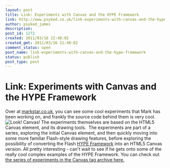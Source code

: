 ```yaml
---
layout: post
title: Link: Experiments with Canvas and the HYPE Framework
link: http://www.psyked.co.uk/link-experiments-with-canvas-and-the-hype-framework/
author: psyked_james
description: 
post_id: 1272
created: 2011/03/16 22:40:02
created_gmt: 2011/03/16 21:40:02
comment_status: open
post_name: link-experiments-with-canvas-and-the-hype-framework
status: publish
post_type: post
---
```


# Link: Experiments with Canvas and the HYPE Framework

Over at [markstar.co.uk](http://markstar.co.uk), you can see some cool experiments that Mark has been working on, and frankly the source code behind them is very cool. ![Look! Canvas!](http://uploads.psyked.co.uk/2011/03/canvas.png) The experiments themselves are based on the HTML5 Canvas element, and its drawing tools.  The experiments are part of a series, exploring the initial Canvas element, and then quickly moving into some more familiar Flash-style drawing features, before exploring the possibility of converting the Flash [HYPE Framework](http://www.hypeframework.org/) into an HTML5 Canvas version. All pretty interesting - can't wait to see if he gets onto some of the really cool complex examples of the HYPE Framework. You can check out [the series of experiments in the Canvas tag archive here.](http://markstar.co.uk/blog/category/html5/canvas/)